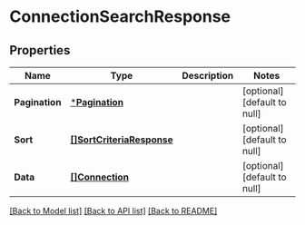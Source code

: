 # ConnectionSearchResponse

## Properties
Name | Type | Description | Notes
------------ | ------------- | ------------- | -------------
**Pagination** | [***Pagination**](Pagination.md) |  | [optional] [default to null]
**Sort** | [**[]SortCriteriaResponse**](SortCriteriaResponse.md) |  | [optional] [default to null]
**Data** | [**[]Connection**](Connection.md) |  | [optional] [default to null]

[[Back to Model list]](../README.md#documentation-for-models) [[Back to API list]](../README.md#documentation-for-api-endpoints) [[Back to README]](../README.md)

